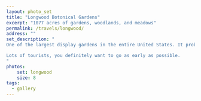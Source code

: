 ```yaml
---
layout: photo_set
title: "Longwood Botonical Gardens"
excerpt: "1077 acres of gardens, woodlands, and meadows"
permalink: /travels/longwood/
address: ""
set_description: "
One of the largest display gardens in the entire United States. It probably started around 1798. By the 1850's, it was one of the finest collections in the United States. It fill into disrepair until purchased by du Pont around 1906. Beyond the thousand plus outdoor acres, there are also 20 indoor gardens within 4.5 acres of greenhouses.

Lots of tourists, you definitely want to go as early as possible.
"
photos:
    set: longwood
    size: 8
tags:
  - gallery
---
```

